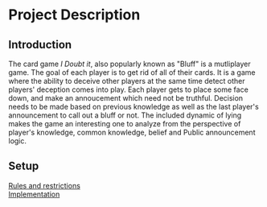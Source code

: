 # Project Description

## Introduction
The card game *I Doubt it*, also popularly known as "Bluff" is a mutliplayer game. The goal of each player is to get rid of all of their cards. It is a game where the ability to deceive other players at the same time detect other players' deception comes into play. Each player gets to place some face down, and make an annoucement which need not be truthful. Decision needs to be made based on previous knowledge as well as the last player's announcement to call out a bluff or not. The included dynamic of lying makes the game an interesting one to analyze from the perspective of player's knowledge, common knowledge, belief and Public announcement logic. 

## Setup

[Rules and restrictions](rules_restrictions.md)\
[Implementation](implementation.md)


